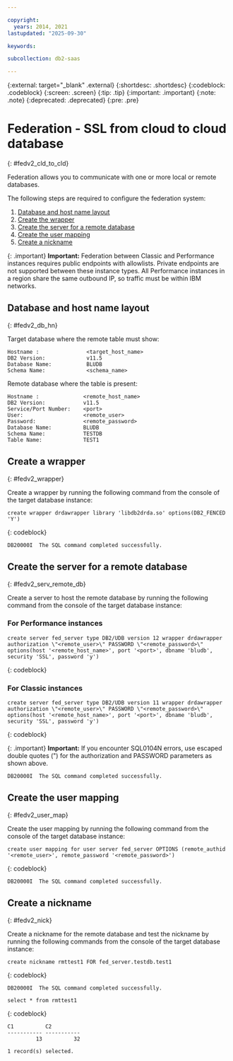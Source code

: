 ```yaml
---

copyright:
  years: 2014, 2021
lastupdated: "2025-09-30"

keywords:

subcollection: db2-saas

---
```



{:external: target="_blank" .external}
{:shortdesc: .shortdesc}
{:codeblock: .codeblock}
{:screen: .screen}
{:tip: .tip}
{:important: .important}
{:note: .note}
{:deprecated: .deprecated}
{:pre: .pre}

# Federation - SSL from cloud to cloud database
{: #fedv2_cld_to_cld}

Federation allows you to communicate with one or more local or remote databases.

The following steps are required to configure the federation system:

1. [Database and host name layout](#fedv2_db_hn)
1. [Create the wrapper](#fedv2_wrapper)
1. [Create the server for a remote database](#fedv2_serv_remote_db)
1. [Create the user mapping](#fedv2_user_map)
1. [Create a nickname](#fedv2_nick)

{: .important}
**Important:** Federation between Classic and Performance instances requires public endpoints with allowlists. Private endpoints are not supported between these instance types. All Performance instances in a region share the same outbound IP, so traffic must be within IBM networks.

## Database and host name layout
{: #fedv2_db_hn}

Target database where the remote table must show:
```
Hostname :               <target_host_name>
DB2 Version:             v11.5
Database Name:           BLUDB
Schema Name:             <schema_name>
```

Remote database where the table is present:
```
Hostname :              <remote_host_name>
DB2 Version:            v11.5
Service/Port Number:    <port>
User:                   <remote_user>
Password:               <remote_password>
Database Name:          BLUDB
Schema Name:            TESTDB
Table Name:             TEST1
```

## Create a wrapper
{: #fedv2_wrapper}

Create a wrapper by running the following command from the console of the target database instance:
```
create wrapper drdawrapper library 'libdb2drda.so' options(DB2_FENCED 'Y')
```
{: codeblock}
```
DB20000I  The SQL command completed successfully.
```

## Create the server for a remote database
{: #fedv2_serv_remote_db}

Create a server to host the remote database by running the following command from the console of the target database instance:

### For Performance instances
```
create server fed_server type DB2/UDB version 12 wrapper drdawrapper authorization \"<remote_user>\" PASSWORD \"<remote_password>\" options(host '<remote_host_name>', port '<port>', dbname 'bludb', security 'SSL', password 'y')
```
{: codeblock}

### For Classic instances
```
create server fed_server type DB2/UDB version 11 wrapper drdawrapper authorization \"<remote_user>\" PASSWORD \"<remote_password>\" options(host '<remote_host_name>', port '<port>', dbname 'bludb', security 'SSL', password 'y')
```
{: codeblock}

{: .important}
**Important:** If you encounter SQL0104N errors, use escaped double quotes (\") for the authorization and PASSWORD parameters as shown above.
```
DB20000I  The SQL command completed successfully.
```

## Create the user mapping
{: #fedv2_user_map}

Create the user mapping by running the following command from the console of the target database instance:
```
create user mapping for user server fed_server OPTIONS (remote_authid '<remote_user>', remote_password '<remote_password>')
```
{: codeblock}
```
DB20000I  The SQL command completed successfully.
```

## Create a nickname
{: #fedv2_nick}

Create a nickname for the remote database and test the nickname by running the following commands from the console of the target database instance:
```
create nickname rmttest1 FOR fed_server.testdb.test1
```
{: codeblock}
```
DB20000I  The SQL command completed successfully.
```
```
select * from rmttest1
```
{: codeblock}
```
C1          C2
----------- -----------
         13          32

1 record(s) selected.
```
